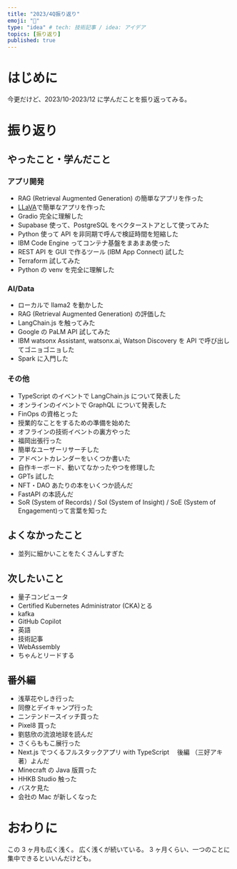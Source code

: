 ```yaml
---
title: "2023/4Q振り返り"
emoji: "🐣"
type: "idea" # tech: 技術記事 / idea: アイデア
topics: [振り返り]
published: true
---
```


# はじめに

今更だけど、2023/10-2023/12 に学んだことを振り返ってみる。

# 振り返り

## やったこと・学んだこと

### アプリ開発

- RAG (Retrieval Augmented Generation) の簡単なアプリを作った
- [LLaVA](https://llava-vl.github.io/)で簡単なアプリを作った
- Gradio 完全に理解した
- Supabase 使って、PostgreSQL をベクターストアとして使ってみた
- Python 使って API を非同期で呼んで検証時間を短縮した
- IBM Code Engine ってコンテナ基盤をまあまあ使った
- REST API を GUI で作るツール (IBM App Connect) 試した
- Terraform 試してみた
- Python の venv を完全に理解した

### AI/Data

- ローカルで llama2 を動かした
- RAG (Retrieval Augmented Generation) の評価した
- LangChain.js を触ってみた
- Google の PaLM API 試してみた
- IBM watsonx Assistant, watsonx.ai, Watson Discovery を API で呼び出してゴニョゴニョした
- Spark に入門した

### その他

- TypeScript のイベントで LangChain.js について発表した
- オンラインのイベントで GraphQL について発表した
- FinOps の資格とった
- 授業的なことをするための準備を始めた
- オフラインの技術イベントの裏方やった
- 福岡出張行った
- 簡単なユーザーリサーチした
- アドベントカレンダーをいくつか書いた
- 自作キーボード、動いてなかったやつを修理した
- GPTs 試した
- NFT・DAO あたりの本をいくつか読んだ
- FastAPI の本読んだ
- SoR (System of Records) / SoI (System of Insight) / SoE (System of Engagement)って言葉を知った

## よくなかったこと

- 並列に細かいことをたくさんしすぎた

## 次したいこと

- 量子コンピュータ
- Certified Kubernetes Administrator (CKA)とる
- kafka
- GitHub Copilot
- 英語
- 技術記事
- WebAssembly
- ちゃんとリードする

## 番外編

- 浅草花やしき行った
- 同僚とデイキャンプ行った
- ニンテンドースイッチ買った
- Pixel8 買った
- 劉慈欣の流浪地球を読んだ
- さくらももこ展行った
- Next.js でつくるフルスタックアプリ with TypeScript 　後編 （三好アキ 著）よんだ
- Minecraft の Java 版買った
- HHKB Studio 触った
- バスケ見た
- 会社の Mac が新しくなった

# おわりに

この 3 ヶ月も広く浅く。
広く浅くが続いている。
3 ヶ月くらい、一つのことに集中できるといいんだけども。

